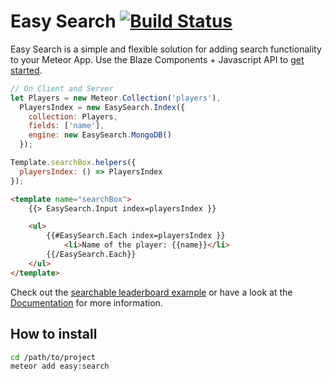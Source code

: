 Easy Search [![Build Status](https://travis-ci.org/matteodem/meteor-easy-search.svg?branch=master)](https://travis-ci.org/matteodem/meteor-easy-search)
=====================

Easy Search is a simple and flexible solution for adding search functionality to your Meteor App. Use the Blaze Components + Javascript API to
[get started](http://matteodem.github.io/meteor-easy-search/getting-started).

```javascript
// On Client and Server
let Players = new Meteor.Collection('players'),
  PlayersIndex = new EasySearch.Index({
    collection: Players,
    fields: ['name'],
    engine: new EasySearch.MongoDB()
  });

Template.searchBox.helpers({
  playersIndex: () => PlayersIndex
});
```

```html
<template name="searchBox">
    {{> EasySearch.Input index=playersIndex }}

    <ul>
        {{#EasySearch.Each index=playersIndex }}
            <li>Name of the player: {{name}}</li>
        {{/EasySearch.Each}}
    </ul>
</template>
```

Check out the [searchable leaderboard example](https://github.com/matteodem/easy-search-leaderboard) or have a look at the
[Documentation](http://matteodem.github.io/meteor-easy-search/) for more information.

## How to install

```sh
cd /path/to/project
meteor add easy:search
```
